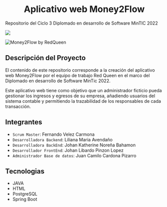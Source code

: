 <h1 align="center"> Aplicativo web Money2Flow </h1>

Repositorio del Ciclo 3 Diplomado en desarrollo de Software MinTIC 2022

 <p align="left">
   <img src="https://img.shields.io/badge/Status-En%20desarrollo-yellowgreen">
</p>

![Money2Flow by RedQueen](https://github.com/redqueenc3/ciclo3_semana2/blob/41349153fd3d37889bd82c0ce0422738acf1c109/logo.jpeg)

## Descripción del Proyecto
El contenido de este repositorio corresponde a la creación del aplicativo web Money2Flow por el equipo de trabajo Red Queen en el marco del Diplomado en desarrollo de Software MinTic 2022.
 
Este aplicativo web tiene como objetivo que un administrador ficticio pueda gestionar los ingresos y egresos de su empresa, añadiendo usuarios del sistema contable y permitiendo la trazabilidad de los responsables de cada transacción. 

## Integrantes
- `Scrum Master`: Fernando Velez Carmona
- `Desarrolladora Backend`: Liliana Maria Avendaño 
- `Desarrolladora BackEnd`: Johan Katherine Noreña Bahamon
- `Desarrollador FrontEnd`: Johan Libardo Pinzon Lopez
- `Administrador Base de datos`: Juan Camilo Cardona Pizarro


## Tecnologias
- JAVA
- HTML
- PostgreSQL
- Spring Boot

